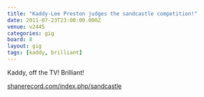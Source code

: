```yaml
---
title: "Kaddy-Lee Preston judges the sandcastle competition!"
date: 2011-07-23T23:00:00.000Z
venue: v2445
categories: gig
board: 8
layout: gig
tags: [kaddy, brilliant]
---
```

Kaddy, off the TV! Brilliant!

<a href="http://www.shanerecord.com/index.php/sandcastle">shanerecord.com/index.php/sandcastle</a>